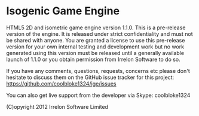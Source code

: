 # Isogenic Game Engine
HTML5 2D and isometric game engine version 1.1.0. This is a pre-release version of the engine. It is released under
strict confidentiality and must not be shared with anyone. You are granted a license to use this pre-release version
for your own internal testing and development work but no work generated using this version must be released until a
generally available launch of 1.1.0 or you obtain permission from Irrelon Software to do so.

If you have any comments, questions, requests, concerns etc please don't hesitate to discuss them on the GitHub issue
tracker for this project: https://github.com/coolbloke1324/ige/issues

You can also get live support from the developer via Skype: coolbloke1324

(C)opyright 2012 Irrelon Software Limited
